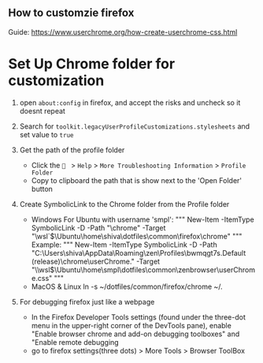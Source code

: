 ## How to customzie firefox

Guide: https://www.userchrome.org/how-create-userchrome-css.html

# Set Up Chrome folder for customization
1. open `about:config` in firefox, and accept the risks and uncheck so it doesnt repeat
2. Search for `toolkit.legacyUserProfileCustomizations.stylesheets` and set value to `true`
3. Get the path of the profile folder
    - Click the ` ` > `Help` > `More Troubleshooting Information` > `Profile Folder`
    - Copy to clipboard the path that is show next to the 'Open Folder' button
3. Create SymbolicLink to the Chrome folder from the Profile folder
    - Windows
    For Ubuntu with username 'smpl':
    """
    New-Item -ItemType SymbolicLink -D -Path "<copied-path-from-above>\chrome" -Target "\\wsl`$\Ubuntu\home\shiva\dotfiles\common\firefox\chrome"
    """
    Example:
    """
    New-Item -ItemType SymbolicLink -D -Path "C:\Users\shiva\AppData\Roaming\zen\Profiles\bwmqgt7s.Default (release)\chrome\userChrome." -Target "\\wsl$\Ubuntu\home\smpl\dotfiles\common\zenbrowser\userChrome.css"
    """
    - MacOS & Linux
    ln -s ~/dotfiles/common/firefox/chrome ~/.

4. For debugging firefox just like a webpage
    - In the Firefox Developer Tools settings (found under the three-dot menu in the upper-right corner of the DevTools pane), 
      enable "Enable browser chrome and add-on debugging toolboxes" and "Enable remote debugging
    - go to firefox settings(three dots) > More Tools > Browser ToolBox 




